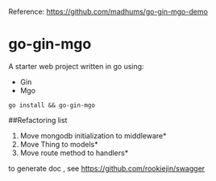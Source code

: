 Reference: https://github.com/madhums/go-gin-mgo-demo

# go-gin-mgo
A starter web project written in go using:
- Gin
- Mgo

```
go install && go-gin-mgo
```

##Refactoring list
 1. Move mongodb initialization to middleware*
 2. Move Thing to models*
 3. Move route method to handlers*


to generate doc , see https://github.com/rookiejin/swagger
